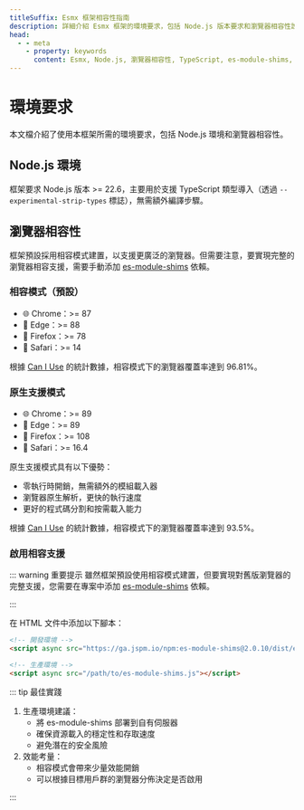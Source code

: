 ```yaml
---
titleSuffix: Esmx 框架相容性指南
description: 詳細介紹 Esmx 框架的環境要求，包括 Node.js 版本要求和瀏覽器相容性說明，幫助開發者正確配置開發環境。
head:
  - - meta
    - property: keywords
      content: Esmx, Node.js, 瀏覽器相容性, TypeScript, es-module-shims, 環境配置
---
```


# 環境要求

本文檔介紹了使用本框架所需的環境要求，包括 Node.js 環境和瀏覽器相容性。

## Node.js 環境

框架要求 Node.js 版本 >= 22.6，主要用於支援 TypeScript 類型導入（透過 `--experimental-strip-types` 標誌），無需額外編譯步驟。

## 瀏覽器相容性

框架預設採用相容模式建置，以支援更廣泛的瀏覽器。但需要注意，要實現完整的瀏覽器相容支援，需要手動添加 [es-module-shims](https://github.com/guybedford/es-module-shims) 依賴。

### 相容模式（預設）
- 🌐 Chrome：>= 87 
- 🔷 Edge：>= 88 
- 🦊 Firefox：>= 78 
- 🧭 Safari：>= 14 

根據 [Can I Use](https://caniuse.com/?search=dynamic%20import) 的統計數據，相容模式下的瀏覽器覆蓋率達到 96.81%。

### 原生支援模式
- 🌐 Chrome：>= 89 
- 🔷 Edge：>= 89 
- 🦊 Firefox：>= 108 
- 🧭 Safari：>= 16.4 

原生支援模式具有以下優勢：
- 零執行時開銷，無需額外的模組載入器
- 瀏覽器原生解析，更快的執行速度
- 更好的程式碼分割和按需載入能力

根據 [Can I Use](https://caniuse.com/?search=importmap) 的統計數據，相容模式下的瀏覽器覆蓋率達到 93.5%。

### 啟用相容支援

::: warning 重要提示
雖然框架預設使用相容模式建置，但要實現對舊版瀏覽器的完整支援，您需要在專案中添加 [es-module-shims](https://github.com/guybedford/es-module-shims) 依賴。

:::

在 HTML 文件中添加以下腳本：

```html
<!-- 開發環境 -->
<script async src="https://ga.jspm.io/npm:es-module-shims@2.0.10/dist/es-module-shims.js"></script>

<!-- 生產環境 -->
<script async src="/path/to/es-module-shims.js"></script>
```

::: tip 最佳實踐

1. 生產環境建議：
   - 將 es-module-shims 部署到自有伺服器
   - 確保資源載入的穩定性和存取速度
   - 避免潛在的安全風險
2. 效能考量：
   - 相容模式會帶來少量效能開銷
   - 可以根據目標用戶群的瀏覽器分佈決定是否啟用

:::